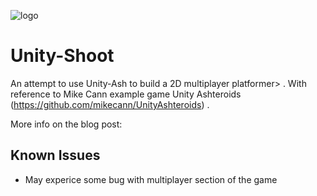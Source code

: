 ![logo](http://i.imgur.com/8OVqBKx.png)

Unity-Shoot
=============

An attempt to use Unity-Ash to build a 2D multiplayer platformer> . With reference to Mike Cann example game Unity Ashteroids (https://github.com/mikecann/UnityAshteroids) .

More info on the blog post: 


Known Issues
------------

+ May experice some bug with multiplayer section of the game

